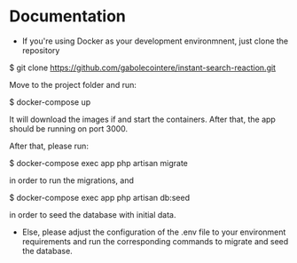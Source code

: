# Documentation

- If you're using Docker as your development environmnent, just clone the repository

$ git clone https://github.com/gabolecointere/instant-search-reaction.git

Move to the project folder and run:

$ docker-compose up

It will download the images if and start the containers. After that, the app should be running on port 3000.

After that, please run:

$ docker-compose exec app php artisan migrate

in order to run the migrations, and

$ docker-compose exec app php artisan db:seed

in order to seed the database with initial data.


- Else, please adjust the configuration of the .env file to your environment requirements and run the corresponding commands to migrate and seed the database.

